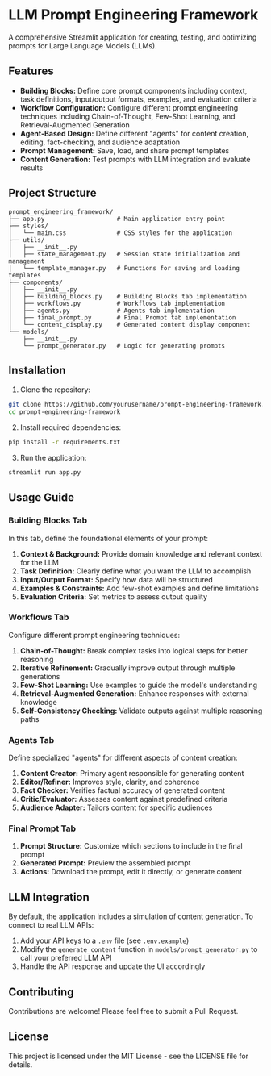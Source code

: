 # LLM Prompt Engineering Framework

A comprehensive Streamlit application for creating, testing, and optimizing prompts for Large Language Models (LLMs).

## Features

- **Building Blocks:** Define core prompt components including context, task definitions, input/output formats, examples, and evaluation criteria
- **Workflow Configuration:** Configure different prompt engineering techniques including Chain-of-Thought, Few-Shot Learning, and Retrieval-Augmented Generation
- **Agent-Based Design:** Define different "agents" for content creation, editing, fact-checking, and audience adaptation
- **Prompt Management:** Save, load, and share prompt templates
- **Content Generation:** Test prompts with LLM integration and evaluate results

## Project Structure

```
prompt_engineering_framework/
├── app.py                    # Main application entry point
├── styles/
│   └── main.css              # CSS styles for the application
├── utils/
│   ├── __init__.py
│   ├── state_management.py   # Session state initialization and management
│   └── template_manager.py   # Functions for saving and loading templates
├── components/
│   ├── __init__.py
│   ├── building_blocks.py    # Building Blocks tab implementation
│   ├── workflows.py          # Workflows tab implementation
│   ├── agents.py             # Agents tab implementation
│   ├── final_prompt.py       # Final Prompt tab implementation
│   └── content_display.py    # Generated content display component
└── models/
    ├── __init__.py
    └── prompt_generator.py   # Logic for generating prompts
```

## Installation

1. Clone the repository:
```bash
git clone https://github.com/yourusername/prompt-engineering-framework.git
cd prompt-engineering-framework
```

2. Install required dependencies:
```bash
pip install -r requirements.txt
```

3. Run the application:
```bash
streamlit run app.py
```

## Usage Guide

### Building Blocks Tab

In this tab, define the foundational elements of your prompt:

1. **Context & Background:** Provide domain knowledge and relevant context for the LLM
2. **Task Definition:** Clearly define what you want the LLM to accomplish
3. **Input/Output Format:** Specify how data will be structured
4. **Examples & Constraints:** Add few-shot examples and define limitations
5. **Evaluation Criteria:** Set metrics to assess output quality

### Workflows Tab

Configure different prompt engineering techniques:

1. **Chain-of-Thought:** Break complex tasks into logical steps for better reasoning
2. **Iterative Refinement:** Gradually improve output through multiple generations
3. **Few-Shot Learning:** Use examples to guide the model's understanding
4. **Retrieval-Augmented Generation:** Enhance responses with external knowledge
5. **Self-Consistency Checking:** Validate outputs against multiple reasoning paths

### Agents Tab

Define specialized "agents" for different aspects of content creation:

1. **Content Creator:** Primary agent responsible for generating content
2. **Editor/Refiner:** Improves style, clarity, and coherence
3. **Fact Checker:** Verifies factual accuracy of generated content
4. **Critic/Evaluator:** Assesses content against predefined criteria
5. **Audience Adapter:** Tailors content for specific audiences

### Final Prompt Tab

1. **Prompt Structure:** Customize which sections to include in the final prompt
2. **Generated Prompt:** Preview the assembled prompt
3. **Actions:** Download the prompt, edit it directly, or generate content

## LLM Integration

By default, the application includes a simulation of content generation. To connect to real LLM APIs:

1. Add your API keys to a `.env` file (see `.env.example`)
2. Modify the `generate_content` function in `models/prompt_generator.py` to call your preferred LLM API
3. Handle the API response and update the UI accordingly

## Contributing

Contributions are welcome! Please feel free to submit a Pull Request.

## License

This project is licensed under the MIT License - see the LICENSE file for details.